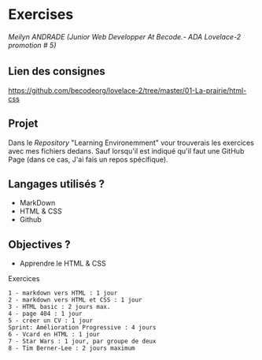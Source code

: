 # Exercises 
###### Meilyn ANDRADE (Junior Web Developper At Becode.- ADA Lovelace-2 promotion # 5)

## Lien des consignes
https://github.com/becodeorg/lovelace-2/tree/master/01-La-prairie/html-css

## Projet
Dans le _Repository_ "Learning Environemment" vour trouverais les exercices avec mes fichiers dedans. Sauf lorsqu'il est indiqué qu'il faut une GitHub Page (dans ce cas, J'ai fais un repos spécifique).


## Langages utilisés ?

* MarkDown
* HTML & CSS
* Github


## Objectives ?
* Apprendre le HTML & CSS

Exercices

    1 - markdown vers HTML : 1 jour
    2 - markdown vers HTML et CSS : 1 jour
    3 - HTML basic : 2 jours max.
    4 - page 404 : 1 jour
    5 - créer un CV : 1 jour
    Sprint: Amélioration Progressive : 4 jours
    6 - Vcard en HTML : 1 jour
    7 - Star Wars : 1 jour, par groupe de deux
    8 - Tim Berner-Lee : 2 jours maximum

